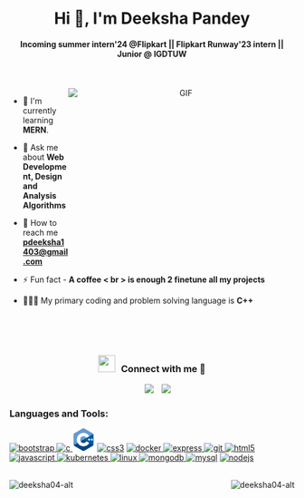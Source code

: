 <h1 align="center">Hi 👋, I'm Deeksha Pandey</h1>

<h4 align="center">Incoming summer intern'24 @Flipkart || Flipkart Runway'23 intern || Junior @ IGDTUW</h4>
<br><br>

<!--<img align="right" width="400" src="https://in.pinterest.com/pin/784822672535142521/">-->

<a target="_blank" align="center">
  <img align="right" top="500" height="300" width="400" alt="GIF" src="https://media.giphy.com/media/SWoSkN6DxTszqIKEqv/giphy.gif">
</a>

- 🌱 I'm currently learning **MERN**.

- 💬 Ask me about **Web Development, Design and Analysis Algorithms**

- 📧 How to reach me **pdeeksha1403@gmail.com**

- ⚡ Fun fact - <b> A coffee &lt; br󠀾 &gt; is enough 2 finetune all my projects</b>
  
- 👩🏻‍💻 My primary coding and problem solving language is **C++**

<br>
<br>
<br>
<h3 align="center" > <img src="https://media.giphy.com/media/iY8CRBdQXODJSCERIr/giphy.gif" width="30" height="30" style="margin-right: 10px;">Connect with me 🤝 </h3>
<div align="center"  class="icons-social" style="margin-left: 10px;">
        <a style="margin-left: 10px;"  target="_blank" href="https://www.linkedin.com/in/deeksha-pandey-4aa959239/">
			<img src="https://img.icons8.com/doodle/40/000000/linkedin--v2.png"></a>
        <a style="margin-left: 10px;" target="_blank" href="https://github.com/deeksha04-alt">
		<img src="https://img.icons8.com/doodle/40/000000/github--v1.png"></a>
</div>


<h3 align="left">Languages and Tools:</h3>
<p>
  <a href="https://getbootstrap.com" target="_blank" rel="noreferrer">
            <img src="https://cdn.jsdelivr.net/gh/devicons/devicon/icons/bootstrap/bootstrap-original.svg" alt="bootstrap" width="40" height="40"/> </a> 
  <a href="https://www.cprogramming.com/" target="_blank" rel="noreferrer"> 
    <img src="https://cdn.jsdelivr.net/gh/devicons/devicon/icons/c/c-original.svg" alt="c" width="40" height="40"> </a> 
  <a href="https://www.w3schools.com/cpp/" target="_blank" rel="noreferrer"> 
    <img src="https://raw.githubusercontent.com/devicons/devicon/master/icons/cplusplus/cplusplus-original.svg" alt="cplusplus" width="40" height="40"></a> 
  <a href="https://www.w3schools.com/css/" target="_blank" rel="noreferrer"> 
            <img src="https://cdn.jsdelivr.net/gh/devicons/devicon/icons/css3/css3-original.svg" alt="css3" width="40" height="40"></a>
  <a href="https://www.docker.com/" target="_blank" rel="noreferrer"> 
            <img src="https://cdn.jsdelivr.net/gh/devicons/devicon/icons/docker/docker-plain.svg" alt="docker" width="40" height="40"/> </a>
  <a href="https://expressjs.com" target="_blank" rel="noreferrer"> 
            <img src="https://cdn.jsdelivr.net/gh/devicons/devicon/icons/express/express-original.svg" alt="express" width="40" height="40"/> </a>
  <a href="https://git-scm.com/" target="_blank" rel="noreferrer"> 
            <img src="https://cdn.jsdelivr.net/gh/devicons/devicon/icons/github/github-original.svg" alt="git" width="40" height="40"/> </a>
  <a href="https://www.w3.org/html/" target="_blank" rel="noreferrer">
            <img src="https://cdn.jsdelivr.net/gh/devicons/devicon/icons/html5/html5-original.svg"  alt="html5" width="40" height="40"/> </a>
  <a href="https://developer.mozilla.org/en-US/docs/Web/JavaScript" target="_blank" rel="noreferrer">     
            <img src="https://cdn.jsdelivr.net/gh/devicons/devicon/icons/javascript/javascript-plain.svg"alt="javascript" width="40" height="40"/> </a> 
  <a href="https://kubernetes.io" target="_blank" rel="noreferrer"> 
    <img src="https://cdn.jsdelivr.net/gh/devicons/devicon/icons/kubernetes/kubernetes-plain.svg" alt="kubernetes" width="40" height="40"/> </a>
  <a href="https://www.linux.org/" target="_blank" rel="noreferrer"> 
            <img src="https://cdn.jsdelivr.net/gh/devicons/devicon/icons/linux/linux-original.svg" alt="linux" width="40" height="40"/> </a>
  <a href="https://www.mongodb.com/" target="_blank" rel="noreferrer"> 
            <img src="https://cdn.jsdelivr.net/gh/devicons/devicon/icons/mongodb/mongodb-original-wordmark.svg" alt="mongodb" width="40" height="40"> </a>
  <a href="https://www.mysql.com/" target="_blank" rel="noreferrer">
            <img src="https://cdn.jsdelivr.net/gh/devicons/devicon/icons/mysql/mysql-plain.svg"  alt="mysql" width="40" height="40"></a> 
  <a href="https://nodejs.org" target="_blank" rel="noreferrer">
            <img src="https://cdn.jsdelivr.net/gh/devicons/devicon/icons/nodejs/nodejs-original-wordmark.svg" alt="nodejs" width="40" height="40"> </a> 
  </p>
  <br>

<div>
<img align="left" src="https://github-readme-stats.vercel.app/api/top-langs?username=deeksha04-alt&show_icons=true&locale=en&layout=compact" alt="deeksha04-alt" height="200px">
<img align="right" src="https://github-readme-streak-stats.herokuapp.com/?user=deeksha04-alt&" alt="deeksha04-alt" height="200px">
</div>

